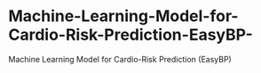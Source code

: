 # Machine-Learning-Model-for-Cardio-Risk-Prediction-EasyBP-
Machine Learning Model for Cardio-Risk Prediction (EasyBP)
